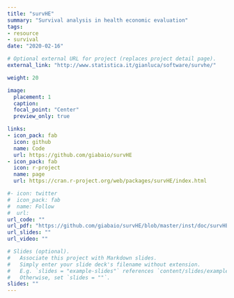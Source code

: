 ```yaml
---
title: "survHE"
summary: "Survival analysis in health economic evaluation"
tags:
- resource
- survival
date: "2020-02-16"

# Optional external URL for project (replaces project detail page).
external_link: "http://www.statistica.it/gianluca/software/survhe/"

weight: 20

image: 
  placement: 1
  caption: 
  focal_point: "Center"
  preview_only: true

links:
- icon_pack: fab
  icon: github
  name: Code
  url: https://github.com/giabaio/survHE
- icon_pack: fab
  icon: r-project
  name: page
  url: https://cran.r-project.org/web/packages/survHE/index.html

#- icon: twitter
#  icon_pack: fab
#  name: Follow
#  url: 
url_code: ""
url_pdf: "https://github.com/giabaio/survHE/blob/master/inst/doc/survHE.pdf"
url_slides: ""
url_video: ""

# Slides (optional).
#   Associate this project with Markdown slides.
#   Simply enter your slide deck's filename without extension.
#   E.g. `slides = "example-slides"` references `content/slides/example-slides.md`.
#   Otherwise, set `slides = ""`.
slides: ""
---
```


